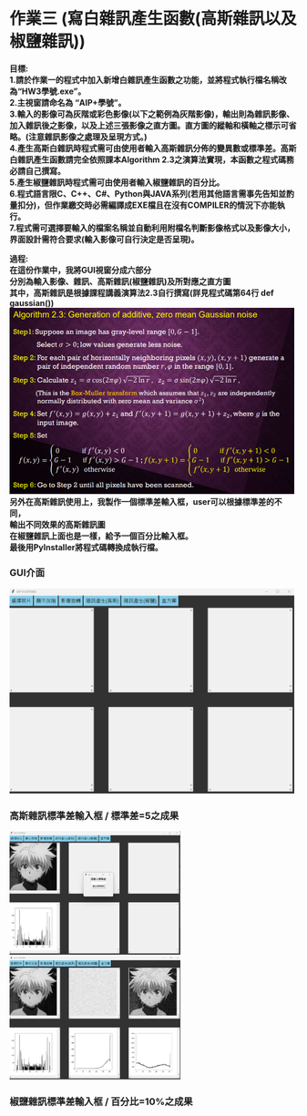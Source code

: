 # 作業三 (寫白雜訊產生函數(高斯雜訊以及椒鹽雜訊))
**目標:**  
**1.請於作業一的程式中加入新增白雜訊產生函數之功能，並將程式執行檔名稱改為“HW3學號.exe”。  
2.主視窗請命名為 “AIP+學號”。  
3.輸入的影像可為灰階或彩色影像(以下之範例為灰階影像)，輸出則為雜訊影像、加入雜訊後之影像，以及上述三張影像之直方圖。直方圖的縱軸和橫軸之標示可省略。(注意雜訊影像之處理及呈現方式。)  
4.產生高斯白雜訊時程式需可由使用者輸入高斯雜訊分佈的變異數或標準差。高斯白雜訊產生函數請完全依照課本Algorithm 2.3之演算法實現，本函數之程式碼務必請自己撰寫。  
5.產生椒鹽雜訊時程式需可由使用者輸入椒鹽雜訊的百分比。  
6.程式語言限C、C++、C#、Python與JAVA系列(若用其他語言需事先告知並酌量扣分)，但作業繳交時必需編譯成EXE檔且在沒有COMPILER的情況下亦能執行。  
7.程式需可選擇要輸入的檔案名稱並自動利用附檔名判斷影像格式以及影像大小，界面設計需符合要求(輸入影像可自行決定是否呈現)。**    

**過程:**    
**在這份作業中，我將GUI視窗分成六部分  
分別為輸入影像、雜訊、高斯雜訊(椒鹽雜訊)及所對應之直方圖  
其中，高斯雜訊是根據課程講義演算法2.3自行撰寫(詳見程式碼第64行 def gaussian())  
<img src="image.png" alt="drawing" width="500"/>  
另外在高斯雜訊使用上，我製作一個標準差輸入框，user可以根據標準差的不同，  
輸出不同效果的高斯雜訊圖   
在椒鹽雜訊上面也是一樣，給予一個百分比輸入框。  
最後用PyInstaller將程式碼轉換成執行檔。**    

### GUI介面
<img src="image\GUI.jpg" alt="gui" width="500"/> 

### 高斯雜訊標準差輸入框 / 標準差=5之成果
<img src="image\input_std_Gaussian_noise.jpg" alt="input" width="300" /><img src="image\output_std5_Gaussian_noise.jpg" alt="input" width="300" />

### 椒鹽雜訊標準差輸入框 / 百分比=10%之成果
